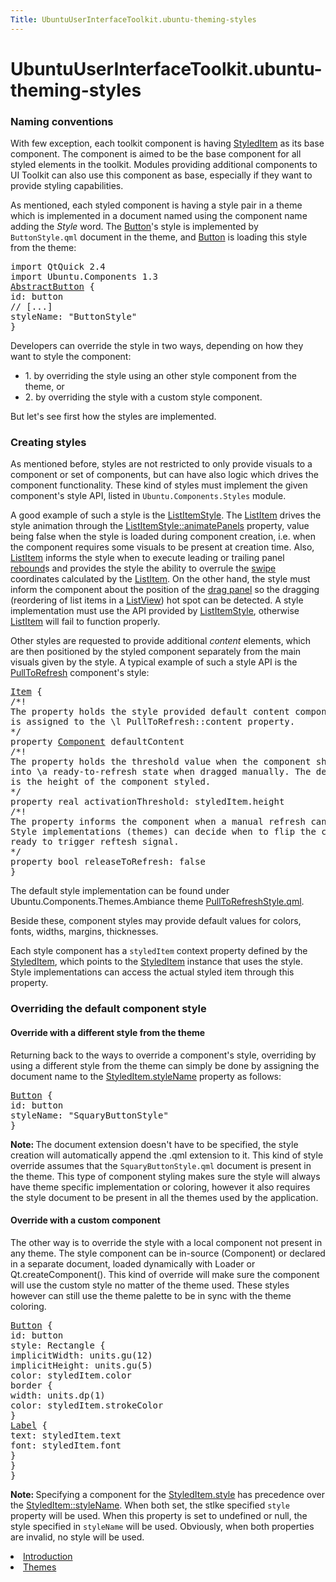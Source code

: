 ```yaml
---
Title: UbuntuUserInterfaceToolkit.ubuntu-theming-styles
---
```


# UbuntuUserInterfaceToolkit.ubuntu-theming-styles

<span class="subtitle"></span>
<!-- $$$ubuntu-theming-styles.html-description -->
<h3 >Naming conventions</h3>
<p>With few exception, each toolkit component is having <a href="Ubuntu.Components.StyledItem.md">StyledItem</a> as its base component. The component is aimed to be the base component for all styled elements in the toolkit. Modules providing additional components to UI Toolkit can also use this component as base, especially if they want to provide styling capabilities.</p>
<p>As mentioned, each styled component is having a style pair in a theme which is implemented in a document named using the component name adding the <i>Style</i> word. The <a href="Ubuntu.Components.Button.md">Button</a>'s style is implemented by <code>ButtonStyle.qml</code> document in the theme, and <a href="Ubuntu.Components.Button.md">Button</a> is loading this style from the theme:</p>
<pre class="qml">import QtQuick 2.4
import Ubuntu.Components 1.3
<span class="type"><a href="Ubuntu.Components.AbstractButton.md">AbstractButton</a></span> {
<span class="name">id</span>: <span class="name">button</span>
<span class="comment">// [...]</span>
<span class="name">styleName</span>: <span class="string">&quot;ButtonStyle&quot;</span>
}</pre>
<p>Developers can override the style in two ways, depending on how they want to style the component:</p>
<ul>
<li>1. by overriding the style using an other style component from the theme, or</li>
<li>2. by overriding the style with a custom style component.</li>
</ul>
<p>But let's see first how the styles are implemented.</p>
<h3 >Creating styles</h3>
<p>As mentioned before, styles are not restricted to only provide visuals to a component or set of components, but can have also logic which drives the component functionality. These kind of styles must implement the given component's style API, listed in <code>Ubuntu.Components.Styles</code> module.</p>
<p>A good example of such a style is the <a href="Ubuntu.Components.Styles.ListItemStyle.md">ListItemStyle</a>. The <a href="Ubuntu.Components.ListItem.md">ListItem</a> drives the style animation through the <a href="Ubuntu.Components.Styles.ListItemStyle.md#animatePanels-prop">ListItemStyle::animatePanels</a> property, value being false when the style is loaded during component creation, i.e&#x2e; when the component requires some visuals to be present at creation time. Also, <a href="Ubuntu.Components.ListItem.md">ListItem</a> informs the style when to execute leading or trailing panel <a href="Ubuntu.Components.Styles.ListItemStyle.md#rebound-method">rebound</a>s and provides the style the ability to overrule the <a href="Ubuntu.Components.Styles.ListItemStyle.md#swipeEvent-method">swipe</a> coordinates calculated by the <a href="Ubuntu.Components.ListItem.md">ListItem</a>. On the other hand, the style must inform the component about the position of the <a href="Ubuntu.Components.Styles.ListItemStyle.md#dragPanel-prop">drag panel</a> so the dragging (reordering of list items in a <a href="QtQuick.ListView.md">ListView</a>) hot spot can be detected. A style implementation must use the API provided by <a href="Ubuntu.Components.Styles.ListItemStyle.md">ListItemStyle</a>, otherwise <a href="Ubuntu.Components.ListItem.md">ListItem</a> will fail to function properly.</p>
<p>Other styles are requested to provide additional <i>content</i> elements, which are then positioned by the styled component separately from the main visuals given by the style. A typical example of such a style API is the <a href="Ubuntu.Components.PullToRefresh.md">PullToRefresh</a> component's style:</p>
<pre class="qml"><span class="type"><a href="QtQuick.Item.md">Item</a></span> {
<span class="comment">/*!
The property holds the style provided default content component. The value
is assigned to the \l PullToRefresh::content property.
*/</span>
property <span class="type"><a href="QtQml.Component.md">Component</a></span> <span class="name">defaultContent</span>
<span class="comment">/*!
The property holds the threshold value when the component should enter
into \a ready-to-refresh state when dragged manually. The default value
is the height of the component styled.
*/</span>
property <span class="type">real</span> <span class="name">activationThreshold</span>: <span class="name">styledItem</span>.<span class="name">height</span>
<span class="comment">/*!
The property informs the component when a manual refresh can be triggered.
Style implementations (themes) can decide when to flip the component to be
ready to trigger reftesh signal.
*/</span>
property <span class="type">bool</span> <span class="name">releaseToRefresh</span>: <span class="number">false</span>
}</pre>
<p>The default style implementation can be found under Ubuntu.Components.Themes.Ambiance theme <a href="http://bazaar.launchpad.net/~ubuntu-sdk-team/ubuntu-ui-toolkit/trunk/view/head:/src/imports/Components/Themes/Ambiance/1.3/PullToRefreshStyle.qml">PullToRefreshStyle.qml</a>.</p>
<p>Beside these, component styles may provide default values for colors, fonts, widths, margins, thicknesses.</p>
<p>Each style component has a <code>styledItem</code> context property defined by the <a href="Ubuntu.Components.StyledItem.md">StyledItem</a>, which points to the <a href="Ubuntu.Components.StyledItem.md">StyledItem</a> instance that uses the style. Style implementations can access the actual styled item through this property.</p>
<h3 >Overriding the default component style</h3>
<h4 >Override with a different style from the theme</h4>
<p>Returning back to the ways to override a component's style, overriding by using a different style from the theme can simply be done by assigning the document name to the <a href="Ubuntu.Components.StyledItem.md#styleName-prop">StyledItem.styleName</a> property as follows:</p>
<pre class="qml"><span class="type"><a href="Ubuntu.Components.Button.md">Button</a></span> {
<span class="name">id</span>: <span class="name">button</span>
<span class="name">styleName</span>: <span class="string">&quot;SquaryButtonStyle&quot;</span>
}</pre>
<p><b>Note: </b>The document extension doesn't have to be specified, the style creation will automatically append the .qml extension to it. This kind of style override assumes that the <code>SquaryButtonStyle.qml</code> document is present in the theme. This type of component styling makes sure the style will always have theme specific implementation or coloring, however it also requires the style document to be present in all the themes used by the application.</p>
<h4 >Override with a custom component</h4>
<p>The other way is to override the style with a local component not present in any theme. The style component can be in-source (Component) or declared in a separate document, loaded dynamically with Loader or Qt.createComponent(). This kind of override will make sure the component will use the custom style no matter of the theme used. These styles however can still use the theme palette to be in sync with the theme coloring.</p>
<pre class="qml"><span class="type"><a href="Ubuntu.Components.Button.md">Button</a></span> {
<span class="name">id</span>: <span class="name">button</span>
<span class="name">style</span>: <span class="name">Rectangle</span> {
<span class="name">implicitWidth</span>: <span class="name">units</span>.<span class="name">gu</span>(<span class="number">12</span>)
<span class="name">implicitHeight</span>: <span class="name">units</span>.<span class="name">gu</span>(<span class="number">5</span>)
<span class="name">color</span>: <span class="name">styledItem</span>.<span class="name">color</span>
<span class="type">border</span> {
<span class="name">width</span>: <span class="name">units</span>.<span class="name">dp</span>(<span class="number">1</span>)
<span class="name">color</span>: <span class="name">styledItem</span>.<span class="name">strokeColor</span>
}
<span class="type"><a href="Ubuntu.Components.Label.md">Label</a></span> {
<span class="name">text</span>: <span class="name">styledItem</span>.<span class="name">text</span>
<span class="name">font</span>: <span class="name">styledItem</span>.<span class="name">font</span>
}
}
}</pre>
<p><b>Note: </b>Specifying a component for the <a href="Ubuntu.Components.StyledItem.md#style-prop">StyledItem.style</a> has precedence over the <a href="Ubuntu.Components.StyledItem.md#styleName-prop">StyledItem::styleName</a>. When both set, the stlke specified <code>style</code> property will be used. When this property is set to undefined or null, the style specified in <code>styleName</code> will be used. Obviously, when both properties are invalid, no style will be used.</p>
<!-- @@@ubuntu-theming-styles.html -->
<p class="naviNextPrevious footerNavi">
<li><a class="prevPage" href="UbuntuUserInterfaceToolkit.ubuntu-theming.md">Introduction</a></li>
<li><a class="nextPage" href="UbuntuUserInterfaceToolkit.ubuntu-theming-themes.md">Themes</a></li>
</p>
